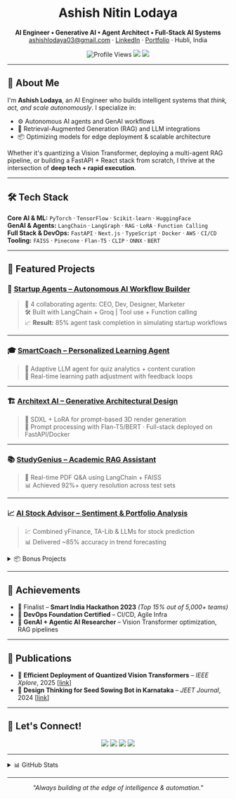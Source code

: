 <!-- Profile README for Ashish Nitin Lodaya (@ashishlodaya123) -->

<h1 align="center">Ashish Nitin Lodaya</h1>
<p align="center">
  <b>AI Engineer • Generative AI • Agent Architect • Full-Stack AI Systems</b><br>
  <a href="mailto:ashishlodaya03@gmail.com">ashishlodaya03@gmail.com</a> · 
  <a href="https://linkedin.com/in/ashish-lodaya-80a83b26a">LinkedIn</a> ·
  <a href="https://tourmaline-licorice-dfced0.netlify.app/">Portfolio</a> · Hubli, India
</p>

<p align="center">
  <img src="https://komarev.com/ghpvc/?username=ashishlodaya123&style=flat-square" alt="Profile Views"/>
  <img src="https://img.shields.io/badge/Role-AI%20Engineer-blue?style=flat-square"/>
  <img src="https://img.shields.io/badge/Stack-FastAPI%20%7C%20LangChain%20%7C%20React-yellowgreen?style=flat-square"/>
</p>

---

## 👋 About Me

I'm **Ashish Lodaya**, an AI Engineer who builds intelligent systems that *think, act, and scale autonomously*. I specialize in:
- ⚙️ Autonomous AI agents and GenAI workflows  
- 🧠 Retrieval-Augmented Generation (RAG) and LLM integrations  
- 📦 Optimizing models for edge deployment & scalable architecture  

Whether it's quantizing a Vision Transformer, deploying a multi-agent RAG pipeline, or building a FastAPI + React stack from scratch, I thrive at the intersection of **deep tech + rapid execution**.

---

## 🛠️ Tech Stack

**Core AI & ML:** `PyTorch` · `TensorFlow` · `Scikit-learn` · `HuggingFace`  
**GenAI & Agents:** `LangChain` · `LangGraph` · `RAG` · `LoRA` · `Function Calling`  
**Full Stack & DevOps:** `FastAPI` · `Next.js` · `TypeScript` · `Docker` · `AWS` · `CI/CD`  
**Tooling:** `FAISS` · `Pinecone` · `Flan-T5` · `CLIP` · `ONNX` · `BERT`

---

## 🚀 Featured Projects

### 🧠 [Startup Agents – Autonomous AI Workflow Builder](#)
> 🧩 4 collaborating agents: CEO, Dev, Designer, Marketer  
> 🛠️ Built with LangChain + Groq | Tool use + Function calling  
> 📈 **Result:** 85% agent task completion in simulating startup workflows

---

### 🎓 [SmartCoach – Personalized Learning Agent](#)
> 🤖 Adaptive LLM agent for quiz analytics + content curation  
> 🎯 Real-time learning path adjustment with feedback loops

---

### 🏗️ [Architext AI – Generative Architectural Design](#)
> 🎨 SDXL + LoRA for prompt-based 3D render generation  
> 🧠 Prompt processing with Flan-T5/BERT · Full-stack deployed on FastAPI/Docker

---

### 📚 [StudyGenius – Academic RAG Assistant](#)
> 📄 Real-time PDF Q&A using LangChain + FAISS  
> 📊 Achieved 92%+ query resolution across test sets

---

### 📈 [AI Stock Advisor – Sentiment & Portfolio Analysis](#)
> 💹 Combined yFinance, TA-Lib & LLMs for stock prediction  
> 📊 Delivered ~85% accuracy in trend forecasting

<details>
<summary>📦 Bonus Projects</summary>

- **Quantized ViT for Edge AI:** ONNX + PyTorch · 66% size reduction · 2.1x speedup  
- **BIAgent:** BI multi-agent system for exec dashboards & natural language queries  
</details>

---

## 🏅 Achievements

- 🥇 Finalist – **Smart India Hackathon 2023** *(Top 15% out of 5,000+ teams)*  
- 🧪 **DevOps Foundation Certified** – CI/CD, Agile Infra  
- 🧠 **GenAI + Agentic AI Researcher** – Vision Transformer optimization, RAG pipelines

---

## 📖 Publications

- 📄 **Efficient Deployment of Quantized Vision Transformers** – *IEEE Xplore*, 2025 [[link](https://ieeexplore.ieee.org/abstract/document/10912367)]  
- 📄 **Design Thinking for Seed Sowing Bot in Karnataka** – *JEET Journal*, 2024 [[link](https://sciresol.s3.us-east-2.amazonaws.com/srs-j/jeet/pdf/Volume-37/Special%20Issue-2/180_ICTIEE_PAPER_ID_180%20-%20Jayanti%20Shinge.pdf)]

---

## 💬 Let's Connect!

<p align="center">
  <a href="mailto:ashishlodaya03@gmail.com"><img src="https://img.shields.io/badge/Email-D14836?style=flat&logo=gmail&logoColor=white"/></a>
  <a href="https://linkedin.com/in/ashish-lodaya-80a83b26a"><img src="https://img.shields.io/badge/LinkedIn-0077B5?style=flat&logo=linkedin&logoColor=white"/></a>
  <a href="https://tourmaline-licorice-dfced0.netlify.app/"><img src="https://img.shields.io/badge/Portfolio-000?style=flat&logo=firefox-browser&logoColor=white"/></a>
  <a href="https://github.com/ashishlodaya123"><img src="https://img.shields.io/badge/GitHub-181717?style=flat&logo=github&logoColor=white"/></a>
</p>

---

<details>
<summary>📊 GitHub Stats</summary>
<p align="center">
  <img src="https://github-readme-stats.vercel.app/api?username=ashishlodaya123&show_icons=true&theme=radical" width="48%" />
  <img src="https://github-readme-streak-stats.herokuapp.com?user=ashishlodaya123&theme=radical" width="48%" />
</p>
</details>

---

<p align="center"><i>"Always building at the edge of intelligence & automation."</i></p>
